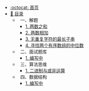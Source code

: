 * [:octocat: 首页](/README)
* [:bookmark: 目录](#)
    * &nbsp; 一、解题
        * [1. 两数之和](/notes/解题/两数之和.md)
        * [2. 两数相加](#)
        * [3. 无重复字符的最长子串](#)
        * [4. 寻找两个有序数组的中位数](#)   
    * &nbsp; 二、面试题库
        * [1. 编写中](#)       
    * &nbsp; 三、算法思维
        * [1. 二进制与或非运算](#)
    * &nbsp; 四、数据结构
        * [1. 编写中](#)     